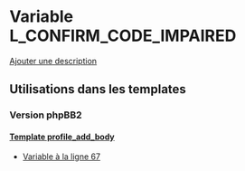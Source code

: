 # Variable L_CONFIRM_CODE_IMPAIRED
[Ajouter une description](https://fa-tvars.appspot.com/var/L_CONFIRM_CODE_IMPAIRED)

## Utilisations dans les templates

### Version phpBB2

#### [Template profile_add_body](subsilver/profile_add_body.md)
* [Variable &agrave; la ligne 67](../subsilver/profile_add_body.tpl#L67)